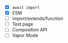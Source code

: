 - [x] `await import`
- [x] ESM
- [ ] import/extends/function
- [ ] Test page
- [ ] Composition API
- [ ] Vapor Mode
